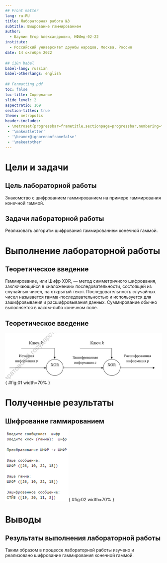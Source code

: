 ```yaml
---
## Front matter
lang: ru-RU
title: Лабораторная работа №3
subtitle: Шифрование гаммированием
author:
  - Баулин Егор Александрович, НФИмд-02-22
institute:
  - Российский университет дружбы народов, Москва, Россия
date: 14 октября 2022

## i18n babel
babel-lang: russian
babel-otherlangs: english

## Formatting pdf
toc: false
toc-title: Содержание
slide_level: 2
aspectratio: 169
section-titles: true
theme: metropolis
header-includes:
 - \metroset{progressbar=frametitle,sectionpage=progressbar,numbering=fraction}
 - '\makeatletter'
 - '\beamer@ignorenonframefalse'
 - '\makeatother'
---
```


# Цели и задачи

## Цель лабораторной работы

Знакомство с шифрованием гаммированием на примере гаммирования конечной гаммой.

## Задачи лабораторной работы 

Реализовать алгоритм шифрования гаммированием конечной гаммой.

# Выполнение лабораторной работы

## Теоретическое введение

Гаммирование, или Шифр XOR, — метод симметричного шифрования, заключающийся в «наложении» последовательности, состоящей из случайных чисел, на открытый текст. Последовательность случайных чисел называется гамма-последовательностью и используется для зашифровывания и расшифровывания данных. Суммирование обычно выполняется в каком-либо конечном поле.

## Теоретическое введение

![Схема однократного использования](image/01.png){ #fig:01 width=70% }

# Полученные результаты

## Шифрование гаммированием

![Результаты шифрования гаммированием](image/02.png){ #fig:02 width=70% }

# Выводы

## Результаты выполнения лабораторной работы

Таким образом в процессе лабораторной работы изучено и реализовано шифрование гаммирования конечной гаммой.

